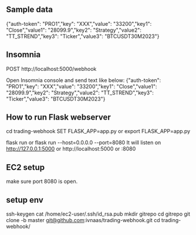 
## Sample data
 {"auth-token": "PRO1","key": "XXX","value": "33200","key1": "Close","value1": "28099.9","key2": "Strategy","value2": "TT_STREND","key3": "Ticker","value3": "BTCUSDT30M2023"}

## Insomnia
POST http://localhost:5000/webhook

Open Insomnia console and send text like below:
{"auth-token": "PRO1","key": "XXX","value": "33200","key1": "Close","value1": "28099.9","key2": "Strategy","value2": "TT_STREND","key3": "Ticker","value3": "BTCUSDT30M2023"}


## How to run Flask webserver
cd trading-webhook
SET FLASK_APP=app.py
or
export FLASK_APP=app.py 

flask run
or
flask run --host=0.0.0.0 --port=8080
It will listen on http://127.0.0.1:5000 or http://localhost:5000
or
<ip address>:8080

## EC2 setup
make sure port 8080 is open.

## setup env
ssh-keygen
cat /home/ec2-user/.ssh/id_rsa.pub
mkdir gitrepo
cd gitrepo
git clone -b master git@github.com:ivnaas/trading-webhook.git
cd trading-webhook/
